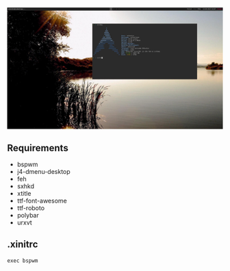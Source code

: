 ![My configuration](preview.jpg)

## Requirements
- bspwm
- j4-dmenu-desktop
- feh
- sxhkd
- xtitle
- ttf-font-awesome
- ttf-roboto
- polybar
- urxvt

## .xinitrc

```
exec bspwm
```
